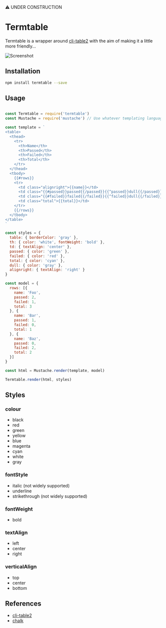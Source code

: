 ⚠ UNDER CONSTRUCTION

# Termtable

Termtable is a wrapper around [cli-table2](https://github.com/jamestalmage/cli-table2) with the aim of making it a little more friendly...

![Screenshot](http://s22.postimg.org/7e4jrqvvl/table.png)

## Installation

```bash
npm install termtable --save
```

## Usage

```js

const Termtable = require('termtable')
const Mustache = require('mustache') // Use whatever templating language you like!

const template = `
<table>
  <thead>
    <tr>
      <th>Name</th>
      <th>Passed</th>
      <th>Failed</th>
      <th>Total</th>
    </tr>
  </thead>
  <tbody>
    {{#rows}}
    <tr>
      <td class="alignright">{{name}}</td>
      <td class="{{#passed}}passed{{/passed}}{{^passed}}dull{{/passed}}">{{passed}}</td>
      <td class="{{#failed}}failed{{/failed}}{{^failed}}dull{{/failed}}">{{failed}}</td>
      <td class="total">{{total}}</td>
    </tr>
    {{/rows}}
  </tbody>
</table>
`

const styles = {
  table: { borderColor: 'gray' },
  th: { color: 'white', fontWeight: 'bold' },
  td: { textAlign: 'center' },
  passed: { color: 'green' },
  failed: { color: 'red' },
  total: { color: 'cyan' },
  dull: { color: 'gray' },
  alignright: { textAlign: 'right' }
}

const model = {
  rows: [{
    name: 'Foo',
    passed: 2,
    failed: 1,
    total: 3
  }, {
    name: 'Bar',
    passed: 1,
    failed: 0,
    total: 1
  }, {
    name: 'Baz',
    passed: 0,
    failed: 2,
    total: 2
  }]
}

const html = Mustache.render(template, model)

Termtable.render(html, styles)
```

## Styles

### colour

* black
* red
* green
* yellow
* blue
* magenta
* cyan
* white
* gray

### fontStyle

* italic (not widely supported)
* underline
* strikethrough (not widely supported)

### fontWeight

* bold

### textAlign

* left
* center
* right

### verticalAlign

* top
* center
* bottom

## References

* [cli-table2](https://github.com/jamestalmage/cli-table2)
* [chalk](https://github.com/chalk/chalk)
